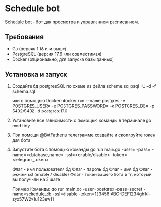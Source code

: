 # Schedule bot
Schedule bot - бот для просмотра и управлением расписанием. 

## Требования
- Go (версия 1.18 или выше)
- PostgreSQL (версия 17.6 или совместимая)
- Docker (опционально, для запуска базы данных)
 
## Установка и запуск
1. Создайте бд postgresSQL по схеме из файла scheme.sql
    psql -U <user> -d <database> -f schema.sql

    или с помощью Docker: 
    docker run --name postgres -e POSTGRES_USER=<user> -e POSTGRES_PASSWORD=<pass> -e POSTGRES_DB=<name> -p 5432:5432 -d postgres:17.6

2. Установите все зависимости с помощью команды в терминале go mod tidy

3. При помощи @BotFather в телеграмме создайте и скопируйте токен для бота

4. Запустите бота с помощью команды go run main.go -user=<username> -pass=<password> -name=<database_name> -ssl=<enable/disable> -token=<telegram_token>

    Флаг <user> - имя пользователя бд
    Флаг <pass> - пароль бд
    Флаг <name> - имя бд
    Флаг <ssl> - режим ssl (enable / disable)
    Флаг <token> - токен вашего бота в тг, который вы получили на 3 шаге

    Пример Команды:
    go run main.go -user=postgres -pass=secret -name=schedule_db -ssl=disable -token=123456:ABC-DEF1234ghIkl-zyx57W2v1u123ew11